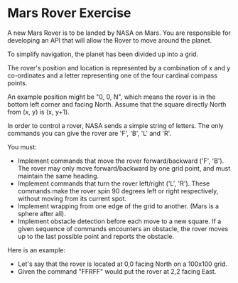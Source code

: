 # Mars Rover Exercise
A new Mars Rover is to be landed by NASA on Mars.
You are responsible for developing an API that will allow the Rover to move around the planet.

To simplify navigation, the planet has been divided up into a grid.

The rover's position and location is represented by a combination of x and y co-ordinates
and a letter representing one of the four cardinal compass points.

An example position might be "0, 0, N", which means the rover is in the bottom left corner and facing North.
Assume that the square directly North from (x, y) is (x, y+1).

In order to control a rover, NASA sends a simple string of letters.
The only commands you can give the rover are 'F', 'B', 'L' and 'R'.

You must:
- Implement commands that move the rover forward/backward ('F', 'B'). The rover may only move forward/backward by one grid point, and must maintain the same heading.
- Implement commands that turn the rover left/right ('L', 'R'). These commands make the rover spin 90 degrees left or right respectively, without moving from its current spot.
- Implement wrapping from one edge of the grid to another. (Mars is a sphere after all).
- Implement obstacle detection before each move to a new square. If a given sequence of commands encounters an obstacle, the rover moves up to the last possible point and reports the obstacle.

Here is an example:
- Let's say that the rover is located at 0,0 facing North on a 100x100 grid.
- Given the command "FFRFF" would put the rover at 2,2 facing East.